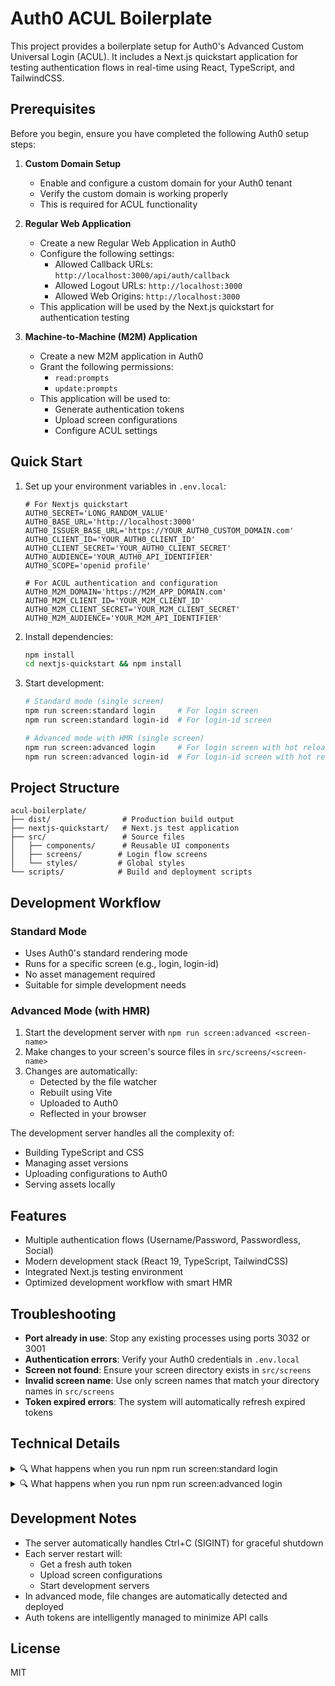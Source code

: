 # Auth0 ACUL Boilerplate

This project provides a boilerplate setup for Auth0's Advanced Custom Universal Login (ACUL). It includes a Next.js quickstart application for testing authentication flows in real-time using React, TypeScript, and TailwindCSS.

## Prerequisites

Before you begin, ensure you have completed the following Auth0 setup steps:

1. **Custom Domain Setup**
   - Enable and configure a custom domain for your Auth0 tenant
   - Verify the custom domain is working properly
   - This is required for ACUL functionality

2. **Regular Web Application**
   - Create a new Regular Web Application in Auth0
   - Configure the following settings:
     - Allowed Callback URLs: `http://localhost:3000/api/auth/callback`
     - Allowed Logout URLs: `http://localhost:3000`
     - Allowed Web Origins: `http://localhost:3000`
   - This application will be used by the Next.js quickstart for authentication testing

3. **Machine-to-Machine (M2M) Application**
   - Create a new M2M application in Auth0
   - Grant the following permissions:
     - `read:prompts`
     - `update:prompts`
   - This application will be used to:
     - Generate authentication tokens
     - Upload screen configurations
     - Configure ACUL settings

## Quick Start

1. Set up your environment variables in `.env.local`:
   ```env
   # For Nextjs quickstart
   AUTH0_SECRET='LONG_RANDOM_VALUE'
   AUTH0_BASE_URL='http://localhost:3000'
   AUTH0_ISSUER_BASE_URL='https://YOUR_AUTH0_CUSTOM_DOMAIN.com'
   AUTH0_CLIENT_ID='YOUR_AUTH0_CLIENT_ID'
   AUTH0_CLIENT_SECRET='YOUR_AUTH0_CLIENT_SECRET'
   AUTH0_AUDIENCE='YOUR_AUTH0_API_IDENTIFIER'
   AUTH0_SCOPE='openid profile'

   # For ACUL authentication and configuration
   AUTH0_M2M_DOMAIN='https://M2M_APP_DOMAIN.com'
   AUTH0_M2M_CLIENT_ID='YOUR_M2M_CLIENT_ID'
   AUTH0_M2M_CLIENT_SECRET='YOUR_M2M_CLIENT_SECRET'
   AUTH0_M2M_AUDIENCE='YOUR_M2M_API_IDENTIFIER'
   ```

2. Install dependencies:
   ```bash
   npm install
   cd nextjs-quickstart && npm install
   ```

3. Start development:
   ```bash
   # Standard mode (single screen)
   npm run screen:standard login     # For login screen
   npm run screen:standard login-id  # For login-id screen

   # Advanced mode with HMR (single screen)
   npm run screen:advanced login     # For login screen with hot reload
   npm run screen:advanced login-id  # For login-id screen with hot reload
   ```

## Project Structure
```
acul-boilerplate/
├── dist/                # Production build output
├── nextjs-quickstart/   # Next.js test application
├── src/                 # Source files
│   ├── components/      # Reusable UI components
│   ├── screens/        # Login flow screens
│   └── styles/         # Global styles
└── scripts/            # Build and deployment scripts
```

## Development Workflow

### Standard Mode
- Uses Auth0's standard rendering mode
- Runs for a specific screen (e.g., login, login-id)
- No asset management required
- Suitable for simple development needs

### Advanced Mode (with HMR)
1. Start the development server with `npm run screen:advanced <screen-name>`
2. Make changes to your screen's source files in `src/screens/<screen-name>`
3. Changes are automatically:
   - Detected by the file watcher
   - Rebuilt using Vite
   - Uploaded to Auth0
   - Reflected in your browser

The development server handles all the complexity of:
- Building TypeScript and CSS
- Managing asset versions
- Uploading configurations to Auth0
- Serving assets locally

## Features

- Multiple authentication flows (Username/Password, Passwordless, Social)
- Modern development stack (React 19, TypeScript, TailwindCSS)
- Integrated Next.js testing environment
- Optimized development workflow with smart HMR

## Troubleshooting

- **Port already in use**: Stop any existing processes using ports 3032 or 3001
- **Authentication errors**: Verify your Auth0 credentials in `.env.local`
- **Screen not found**: Ensure your screen directory exists in `src/screens`
- **Invalid screen name**: Use only screen names that match your directory names in `src/screens`
- **Token expired errors**: The system will automatically refresh expired tokens

## Technical Details

<details>
<summary>🔍 What happens when you run npm run screen:standard login</summary>

1. **Environment Check**
   - Validates all required environment variables
   - Ensures Auth0 M2M credentials are properly configured

2. **Port Availability Check**
   - Checks if ports 3032 (ACUL server) and 3001 (API server) are available
   - Fails if any port is in use

3. **Screen Validation**
   - Checks if the specified screen exists in `src/screens` directory
   - Fails if screen directory is not found

4. **Auth Token Generation**
   ```http
   POST ${AUTH0_M2M_DOMAIN}/oauth/token
   Content-Type: application/json

   {
     "client_id": "your-m2m-client-id",
     "client_secret": "your-m2m-client-secret",
     "audience": "your-audience",
     "grant_type": "client_credentials"
   }
   ```

5. **Screen Configuration Upload**
   ```http
   PATCH ${AUTH0_ISSUER_BASE_URL}/api/v2/prompts/${screenName}/screen/${screenName}/rendering
   Authorization: Bearer ${access_token}
   Content-Type: application/json

   {
     "rendering_mode": "standard"
   }
   ```

6. **Server Start**
   - Starts ACUL development server
   - Starts Next.js development server
</details>

<details>
<summary>🔍 What happens when you run npm run screen:advanced login</summary>

1. **Environment & Port Checks**
   - Same as standard mode

2. **Build Process**
   - Compiles assets to `dist/` directory
   - Generates JavaScript bundles and CSS files

3. **Asset Discovery**
   - Scans `dist/` directory for JS and CSS files
   - Prepares asset URLs for configuration

4. **Advanced Configuration Upload**
   ```http
   PATCH ${AUTH0_ISSUER_BASE_URL}/api/v2/prompts/login/screen/login/rendering
   Authorization: Bearer ${access_token}
   Content-Type: application/json

   {
     "rendering_mode": "advanced",
     "context_configuration": [],
     "default_head_tags_disabled": false,
     "head_tags": [
       {
         "tag": "script",
         "attributes": {
           "src": "http://127.0.0.1:3032/main.js",
           "defer": true
         }
       },
       {
         "tag": "link",
         "attributes": {
           "rel": "stylesheet",
           "href": "http://127.0.0.1:3032/main.css"
         }
       }
     ]
   }
   ```

5. **Server Start**
   - Starts ACUL development server
   - Starts Next.js development server
   - Starts file watcher for automatic rebuilds
</details>

## Development Notes

- The server automatically handles Ctrl+C (SIGINT) for graceful shutdown
- Each server restart will:
  - Get a fresh auth token
  - Upload screen configurations
  - Start development servers
- In advanced mode, file changes are automatically detected and deployed
- Auth tokens are intelligently managed to minimize API calls

## License

MIT